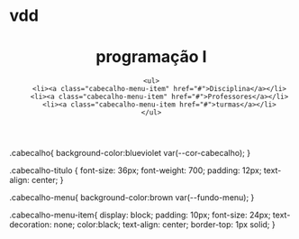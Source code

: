 # vdd

<!DOCTYPE html>
<html lang="en">
<head>
    <meta charset="UTF-8">
    <meta http-equiv="X-UA-Compatible" content="IE=edge">
    <meta name="viewport" content="width=device-width, initial-scale=1.0">
    <title>Document</title>
</head>
<body>
    
<header class="cabecalho">
    <h1 class="cabecalho-titulo">programação I</h1>
    <nav class="cabecalho-menu">
    
    <ul>
        <li><a class="cabecalho-menu-item" href="#">Disciplina</a></li>
        <li><a class="cabecalho-menu-item" href="#">Professores</a></li>
        <li><a class="cabecalho-menu-item href="#">turmas</a></li>
    </ul>
</nav>
</header>
</body>
</html>


.cabecalho{
    background-color:blueviolet var(--cor-cabecalho);
}

.cabecalho-titulo {
    font-size: 36px;
    font-weight: 700;
    padding: 12px;
    text-align: center;
}


.cabecalho-menu{
    background-color:brown var(--fundo-menu);
}

.cabecalho-menu-item{
    display: block;
    padding: 10px;
    font-size: 24px;
    text-decoration: none;
    color:black;
    text-align: center;
    border-top: 1px solid;
}
